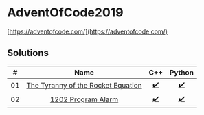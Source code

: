 # AdventOfCode2019

[https://adventofcode.com/](https://adventofcode.com/)

## Solutions

| #  | Name                                                          | C++                               | Python                               |
|:--:|:-------------------------------------------------------------:|:---------------------------------:|:------------------------------------:|
| 01 | [The Tyranny of the Rocket Equation](./day01)                 | [:heavy_check_mark:](./day01/cpp) | [:heavy_check_mark:](./day01/python) |
| 02 | [1202 Program Alarm](./day02)                                 | [:heavy_check_mark:](./day02/cpp) | [:heavy_check_mark:](./day02/python) |
